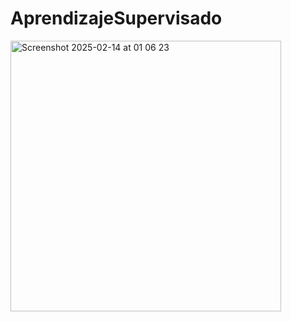 # AprendizajeSupervisado
<img width="433" alt="Screenshot 2025-02-14 at 01 06 23" src="https://github.com/user-attachments/assets/b023ab50-c5c5-4610-99a0-250fac58b033" />
